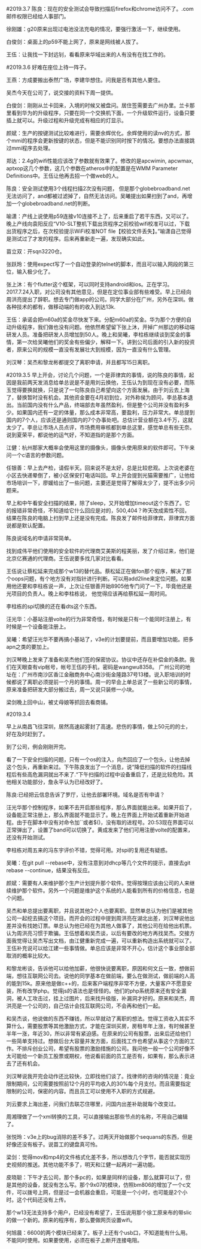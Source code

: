 
#2019.3.7
陈良：现在的安全测试会导致扫描后firefox和chrome访问不了。.com邮件权限已经给人事部门。

徐刚雄：g20原来出现过电池没法充电的情况，要强行激活一下，继续使用。

白俊剑：桌面上的p59不能上网了，原来是网线被人拔了。

王伍：让我找一下封远钊，看看原来华域出来的人有没有在找工作的。

#2019.3.6
好难在座位上待一阵子。

王燕：方成要搬出泰然广场，李建华想住。问我是否有其他人要住。

吴杰今天在公司了，说交接的资料下周一提供。

白俊剑：刚刚从兰卡回来，入境的时候又被盘问。居住签需要去广州办里。兰卡那里看到华为的升级程序，只要在同一个交换机下面，一个升级软件运行，设备只要插上就可以。升级过程和升级完成有相应的灯显示。

颜斌：生产的按键测试比较难进行，需要余辉优化。余辉使用的读nv的方式，那个mmi的程序会更新按键的状态，但是不能识别同时按下的情况。要想办法直接跳过mmi程序去处理。

郑达：2.4g的wifi性能应该改了参数就有效果了。修改的是apcwimin, apcwmax, aptxop这几个参数，这几个参数在atheros中的配置是在WMM Parameter Definitions中。王伍让他再去招一个做web的人。

陈良：安全测试使用3个线程扫描2次没有问题， 但是那个globebroadband.net无法访问了，and都被过滤掉了，自然无法访问。吴曦提出如果扫到了and，再增加一个globebroadband.net的判断。

喻潇：产线上说使用p59连接v10连接不上了，后来重启了若干东西，又可以了。晚上产线向袁阳反应“V10-SLT整机下载出货程序之前校验wifi校准可以过，下载出货程序之后，在次校验提示WiFi校准NOT file【校验文件丢失】。”喻潇自己觉得是测试过了才发的程序。后来再重新走一遍，发现确实如此。

苗立双：开sqn3220仓。

张跃玲：使用expect写了一个自动登录的telnet的脚本，而且可以输入网段的第三位，输入极少化了。

张上沐：有个flutter这个框架，可以同时支持android和ios。正在学习。2017.7.24入职，对公司没有其他意见，但是在定位事业部有些难受。早上已经向周洪亮提出了辞职。想去专门做app的公司。同学大部分在广州，另外在深圳。做各种技术的都有，做移动端的有的收入到达13k.

王伍：承诺会把m60a的奖金尽快发下来。分配m60a的奖金。华为那个方便的自动升级程序，我们做也没有问题。他依然希望留下张上沐，开掉广州那边的移动端研发人员。准备把研发人员增加到50人。晚上和吴曦，李柱栋继续谈到奖金的事情，第一次给吴曦他们的奖金有些偏少，解释一下。讲到公司后面的引入新的投资者，原来公司的规模一直没有发展壮大到规模，因为一直没有什么管理。

刘汉琴：吴杰和黎龙彬都提交了离职申请，并且都写15日离职。

#2019.3.5
早上开会，讨论几个问题，一个是菲律宾的事情，说的陈良的事情，起因是我前两天发消息给单总说是不是用刘云换他，王伍认为到现在没有必要，而陈玉觉得要换就换，只是说了一句陈良自己希望向这个方面发展。由于刘云去上海了，替换暂时没有机会。其他资金要在4月初到位，对外称侯为顾问，李总基本退出。当前国内没有什么产品，终端部去年虽然盈利，但是整个公司并没有盈利多少。如果国内还有一定的体量，那么成本非常高，要盈利，压力非常大。单总提到国内的7个人，应该还是通则国内的7个办事处吧。总估计营业额在3.4千万，这就太少了。李总让市场人员点评，市场费用审核都到单总这里，感觉单总有些无奈。说到夏荣平，都说他的运气好，不知道指的是那个方面。

江健：杭州那家大概率会使用这里的摄像头，摄像头使用原来的软件即可。下午来问一个c语言的参数问题。

任银善：早上去产检，请假半天。回来说不是太好，总是比较悲观。上次说老婆在小区去快递晕倒了，被小区保安打电话叫回。早上开会提到光猫需要推广，让他给市场培训一下，廖媛给出了一些问题，主要还是觉得了解得太少了，提不出多少问题来。

早上和中午看安全扫描的结果，除了sleep，又开始增加timeout这个东西了。它的报错非常奇怪，不知道给它什么回应是对的，500,404？昨天改成索性不回，结果在陈良的电脑上扫到早上还是没有完成。陈良发了邮件给菲律宾，菲律宾方面说都是默认配置。

陈良说域名的申请非常简单。

找到成伟平他们使用的安全软件的代理商艾美斯的程美丽，发了介绍过来，他们是北京亿赛通的代理商。王伍说要多找几家对比看看。

王伍说让蔡松延来完成那个w13的替代品。蔡松延正在做fon那个程序，解决了那个oops问题，有个地方没有对指针进行判断。可以用add2line来定位问题。如果用他还要和李柱栋说一声，上次让任银善开始8905他专门问了一下，毕竟他还是光项目的负责人。晚上和李柱栋说， 他觉得应该再给蔡松延一周时间。

李柱栋的spi切换的还在看dts这个东西。

汪光华：小基站注册volte的行为非常奇怪，有时候是只有一个能同时注册上，有时候是一个设备能注册上。

吴曦：希望汪光华不要再搞小基站了，v3e的计划要提前，而且要增加功能。把多apn之类的要加上。

刘汉琴晚上发来了准备和吴杰他们签的保密协议。协议中还存在补偿金的条款。我们在天眼查有vip帐号，帐号王伍的手机，密码是wangwu8358。 广州公司的地址在：广州市南沙区香江金融商务中心南沙街金隆路37号13楼。说入职培训的时候都说了离职必须提前一个月的事情。周一的早会上单总说了一些新公司的事情，原来准备把研发大部分搬过去，周一又说只装修一小块。

梁剑晚上回中山，被丈母娘等抓回去看商铺。

#2019.3.4

早上从南昌飞往深圳，居然高速起雾封了高速。悲伤的事情，做上50元的的士，好在及时赶到了。

到了公司，例会刚刚开完。

看了一下安全扫描的问题，只有一个os的注入，向杰回应了一个包头，让他去掉这个包头，再重新来过。下午陈良发出了一个消息，说“降低扫描的软件的扫描线程后有些高危漏洞就出不来了.“下午扫描的过程中设备重启了，还是比较危险。其他相关功能部分，詹永平认为已经改好了。

陈良:已经把云信息告诉了罗厅，让他去部署环境。域名是否有申请？

汪光华那个控制程序，如果不去开启那些程序，那么界面就能出来。如果开启了，设备能正常注册上，那么界面就不能显示了。晚上在界面上开始试着重新开始进程。由于在脚本中没有对命令加``或者$()，没有取的进程号。20:53现在界面可以正常弹出了，设置了band可以切换了。黄成发来了他们可用注册volte的配置来，还没有开始测试。

李柱栋对周五来的冯东宇评价不错，觉得可用。对spi的复用还有疑惑。

吴曦：在git pull --rebase中，没有注意到对dhcp等几个文件的提示，直接去git rebase --continue，结果没有反应。

颜斌：需要有人来维护那个生产计划提升那个软件。觉得按理应该由公司的人来继续维护那个软件。另外一个问题是维护这个系统的人能看到所有的价格信息，也是个问题。

吴杰和单总提出要离职，并且说其他2个人也要离职。显然单总认为他们是被其他公司一起挖去搞这个项目。而开会的过程中提到周洪亮在湖北出差，刘汉琴说他出差并没有找她订票。单总认为他已经在为其他人做事了，其他公司在给他出机票。认为周洪亮习惯于欺骗。王伍想着和吴杰谈，以后有要改的地方再找吴杰。交接方面我觉得让吴杰写出文档，由江健重新完成一遍，可以重新构造出系统就可以了。王伍补充说可以给江建一些事情做。单总应该是非常不开心，估计这个事业部全部取消的概率比较大。

和黎龙彬谈，告诉他可以给他加薪，他很快说要离职，原因和何文丘一致，想做前端，想往互联网公司去。说他的同学基本在做前端，要么在做测试，做前端的人高的能到15k。原来他是做c++的，后来客户端程序非常不方便，大量客户不愿意安装，所有改学php。觉得js的语法也是怪怪的。他们的php系统原来还有安全漏洞，被人工攻击过，挂上过图片，后来找升级版，补漏洞才好的。原来和吴杰，周洪亮是一个公司的，自己估计会找互联网公司，不会再和他们一起。

和吴杰谈，他说做的东西不赚钱，所以早就动了离职的想法。觉得工资收入其实不算什么，需要股票等其他激励方式，才能在深圳买房，房租年年上涨，有时候甚至半年一涨，年近30，所以非常有紧迫感。在原来的公司有股票，出来后还给他们一些简单支持过。想做后台大容量并发方面，后面找工作也希望从事这个方面的工作。不排斥创业公司，希望有股票的激励措施的公司。我问他一般一个公司好像不太可能给一个新员工股票或期权，他说看前面的员工是否有，如果有，那么表示进去了还有机会。

刘汉琴说我开完会动作还比较快，立即找他们谈了。找律师的咨询的情况是：竟业限制期间，公司需要按照前12个月的平均收入的30%每个月支付。而且需要指定限制的公司，保密的内容。而且员工可以使用不入职的方式规避。

刘云要求上海出差，问我们去联芯住哪里，问国内出差补助就每个改变过。

周湘理做了一个xml转换的工具，可以直接输出那些节点的名称，不用自己编辑了。

张悦玲：v3e上的bug消除的差不多了。过两天开始做那个sequans的东西，但是好像还没有板子。说苗工的键盘真可怜。

梁剑：觉得mov和mp4的文件格式化差不多，所以想改几个字节，能否就实现历史视频的推送。其他功能不多了，明天和江健一起再对一遍功能。

皮晓聪：下午才去公司，那个多pc的，如果是同样的设备，那么就算可以了，但是其他的设备，就没有怎么写。那个9x07的模块，仿照bm806的增加了一个c文件，可以拨号上网，但是过一会机器会重启，可能是一个小时，也可能是2个小时。这个代码还没有上传。

那个w13无法支持多个用户，已经没有希望了，王伍说用那个徐工原来布的带slic的做一个新的。原来的程序有，那么要做网页设置wifi。

何旭晨：6600的两个模块已经来了。板子上还有个usb口，不知道能有什么用。不能同时使用。如果要使用，必须在板子上断开连接电阻。